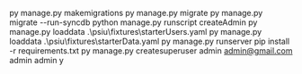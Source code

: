 py manage.py makemigrations
py manage.py migrate
py manage.py migrate --run-syncdb
python manage.py runscript createAdmin
py manage.py loaddata .\psiu\fixtures\starterUsers.yaml
py manage.py loaddata .\psiu\fixtures\starterData.yaml 
py manage.py runserver
pip install -r requirements.txt
py manage.py createsuperuser
admin
admin@gmail.com
admin
admin
y
